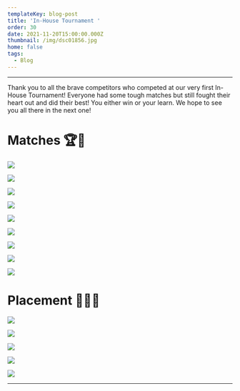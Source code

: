 ```yaml
---
templateKey: blog-post
title: 'In-House Tournament '
order: 30
date: 2021-11-20T15:00:00.000Z
thumbnail: /img/dsc01856.jpg
home: false
tags:
  - Blog
---
```

- - -

Thank you to all the brave competitors who competed at our very first In-House Tournament! Everyone had some tough matches but still fought their heart out and did their best! You either win or your learn. We hope to see you all there in the next one! 

# Matches 🏆🥋

![](/img/dsc00839.jpg)

![](/img/dsc00493.jpg)

![](/img/dsc00580.jpg)

![](/img/dsc00957.jpg)

![](/img/dsc00640.jpg)

![](/img/dsc00273.jpg)

![](/img/dsc01549.jpg)

![](/img/dsc01718.jpg)

![](/img/67b260de-e522-437a-835b-937555bd2d7f.jpg)

# Placement 🥉🥈🥇

![](/img/dsc00757.jpg)

![](/img/dsc00681.jpg)

![](/img/dsc01399.jpg)

![](/img/dsc02016.jpg)

![](/img/dsc02065.jpg)

- - -
